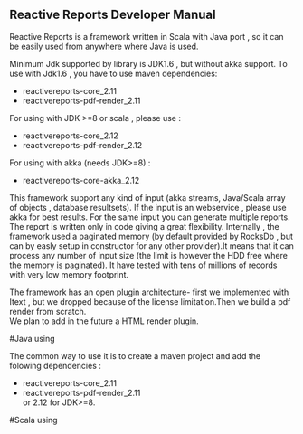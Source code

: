 ## Reactive Reports Developer Manual

Reactive Reports is a framework written in Scala with Java port , so it can be easily used from anywhere where Java is used.

Minimum Jdk supported by library is JDK1.6 , but without akka support.
To use with Jdk1.6 , you have to use maven dependencies:
* reactivereports-core_2.11
* reactivereports-pdf-render_2.11

For using with JDK >=8 or scala , please use :
* reactivereports-core_2.12
* reactivereports-pdf-render_2.12

For using with akka (needs JDK>=8) :
* reactivereports-core-akka_2.12



This framework support any kind of input (akka streams, Java/Scala array of objects , database resultsets).
If the input is an webservice , please use akka for best results.
For the same input you can generate multiple reports.\
The report is written only in code giving a great flexibility.
Internally , the framework used a paginated memory (by default provided by RocksDb , but can by easly setup 
in constructor for any other provider).It means that it can process any number of input size 
(the limit is however the HDD free where the memory is paginated). It have tested with tens of millions 
of records with very low memory footprint. 

The framework has an open plugin architecture- first we implemented with Itext , but we dropped because of the 
license limitation.Then  we build a pdf render from scratch.\
We plan to add in the future a HTML render plugin.


#Java using

The common way to use it is to create a maven project and add the folowing dependencies :
* reactivereports-core_2.11
* reactivereports-pdf-render_2.11\
or 2.12 for JDK>=8.




#Scala using
  




